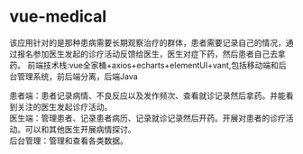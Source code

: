 # vue-medical
该应用针对的是那种患病需要长期观察治疗的群体，患者需要记录自己的情况，通过报名参加医生发起的诊疗活动反馈给医生，医生对症下药，然后患者自己去拿药。
前端技术栈:vue全家桶+axios+echarts+elementUI+vant,包括移动端和后台管理系统，前后端分离，后端Java<br/>

患者端：患者记录病情、不良反应以及发作频次、查看就诊记录然后拿药。并能看到关注的医生发起诊疗活动。<br/>
医生端：管理患者、记录患者病历、记录就诊记录然后开药。开展对患者的诊疗活动。可以和其他医生开展病情探讨。<br/>
后台管理：管理和查看各类数据。


